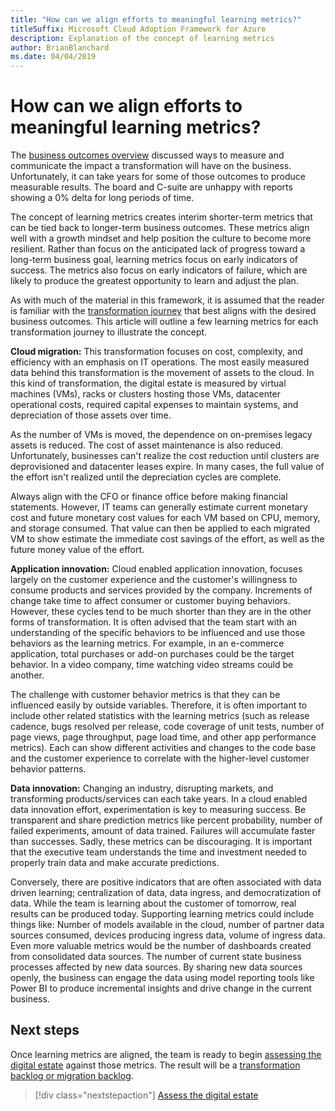 ```yaml
---
title: "How can we align efforts to meaningful learning metrics?"
titleSuffix: Microsoft Cloud Adoption Framework for Azure
description: Explanation of the concept of learning metrics
author: BrianBlanchard
ms.date: 04/04/2019
---
```


<!-- markdownlint-disable MD026 -->

# How can we align efforts to meaningful learning metrics?

The [business outcomes overview](business-outcomes/index.md) discussed ways to measure and communicate the impact a transformation will have on the business. Unfortunately, it can take years for some of those outcomes to produce measurable results. The board and C-suite are unhappy with reports showing a 0% delta for long periods of time.

The concept of learning metrics creates interim shorter-term metrics that can be tied back to longer-term business outcomes. These metrics align well with a growth mindset and help position the culture to become more resilient. Rather than focus on the anticipated lack of progress toward a long-term business goal, learning metrics focus on early indicators of success. The metrics also focus on early indicators of failure, which are likely to produce the greatest opportunity to learn and adjust the plan.

As with much of the material in this framework, it is assumed that the reader is familiar with the [transformation journey](../governance/journeys/index.md) that best aligns with the desired business outcomes. This article will outline a few learning metrics for each transformation journey to illustrate the concept.

**Cloud migration:** This transformation focuses on cost, complexity, and efficiency with an emphasis on IT operations. The most easily measured data behind this transformation is the movement of assets to the cloud. In this kind of transformation, the digital estate is measured by virtual machines (VMs), racks or clusters hosting those VMs, datacenter operational costs, required capital expenses to maintain systems, and depreciation of those assets over time.

As the number of VMs is moved, the dependence on on-premises legacy assets is reduced. The cost of asset maintenance is also reduced. Unfortunately, businesses can't realize the cost reduction until clusters are deprovisioned and datacenter leases expire. In many cases, the full value of the effort isn't realized until the depreciation cycles are complete.

Always align with the CFO or finance office before making financial statements. However, IT teams can generally estimate current monetary cost and future monetary cost values for each VM based on CPU, memory, and storage consumed. That value can then be applied to each migrated VM to show estimate the immediate cost savings of the effort, as well as the future money value of the effort.

**Application innovation:** Cloud enabled application innovation, focuses largely on the customer experience and the customer's willingness to consume products and services provided by the company. Increments of change take time to affect consumer or customer buying behaviors. However, these cycles tend to be much shorter than they are in the other forms of transformation. It is often advised that the team start with an understanding of the specific behaviors to be influenced and use those behaviors as the learning metrics. For example, in an e-commerce application, total purchases or add-on purchases could be the target behavior. In a video company, time watching video streams could be another.

The challenge with customer behavior metrics is that they can be influenced easily by outside variables. Therefore, it is often important to include other related statistics with the learning metrics (such as release cadence, bugs resolved per release, code coverage of unit tests, number of page views, page throughput, page load time, and other app performance metrics). Each can show different activities and changes to the code base and the customer experience to correlate with the higher-level customer behavior patterns.

**Data innovation:** Changing an industry, disrupting markets, and transforming products/services can each take years. In a cloud enabled data innovation effort, experimentation is key to measuring success. Be transparent and share prediction metrics like percent probability, number of failed experiments, amount of data trained. Failures will accumulate faster than successes. Sadly, these metrics can be discouraging. It is important that the executive team understands the time and investment needed to properly train data and make accurate predictions.

Conversely, there are positive indicators that are often associated with data driven learning; centralization of data, data ingress, and democratization of data. While the team is learning about the customer of tomorrow, real results can be produced today. Supporting learning metrics could include things like: Number of models available in the cloud, number of partner data sources consumed, devices producing ingress data, volume of ingress data. Even more valuable metrics would be the number of dashboards created from consolidated data sources. The number of current state business processes affected by new data sources. By sharing new data sources openly, the business can engage the data using model reporting tools like Power BI to produce incremental insights and drive change in the current business.

## Next steps

Once learning metrics are aligned, the team is ready to begin [assessing the digital estate](../digital-estate/index.md) against those metrics.
The result will be a [transformation backlog or migration backlog](../migrate/migration-considerations/prerequisites/technical-complexity.md).

> [!div class="nextstepaction"]
> [Assess the digital estate](../digital-estate/index.md)

